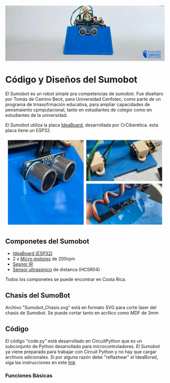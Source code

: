 ![SumoBot](SumobotBanner.png)

# Código y Diseños del Sumobot

El Sumobot es un robot simple pra competencias de sumobot. Fue diseñaro por Tomás de Camino Beck, para Universidad Cenfotec, como parte de un programa de trnasofrmación educativa, para ampliar capacidades de pensmaiento cpmputacional, tanto en estudiantes de colegio como en estudiantes de la universidad.

El Sumobot utiliza la placa [IdeaBoard](https://github.com/CRCibernetica/circuitpython-ideaboard/wiki), desarrollada por CrCiberética. esta placa tiene un ESP32.

![SumoBot Parts](SumoBot_Parts.JPG)

## Componetes del Sumobot 
- [IdeaBoard (ESP32)](https://www.crcibernetica.com/crcibernetica-ideaboard/)
- 2 x [Micro motores](https://www.crcibernetica.com/micro-gearmotor/) de 200rpm
- [Sesnor IR](https://www.crcibernetica.com/track-sensor-module/)
- [Sensor ultrasónico](https://www.crcibernetica.com/hc-sr05-ultrasonic-distance-sensor/) de distanca (HCSR04)

Todos los componetes se puede encontrar en Costa Rica.

## Chasis del SumoBot

Archivo "Sumobot_Chasis.svg" está en formato SVG para corte láser del chasis de Sumobot.  Se puede cortar tanto en acrílico como MDF de 3mm


## Código

El código "code.py" está desarrollado en CircuitPython que es un subconjunto de Python desarrollado para microcontroladores. El Sumobot ya viene preparado para trabajar con Circuit Python y no hay que cargar archivos adicionales. Si por alguna razón debe "reflashear" el IdeaBorad, siga las instrucciones en este [link](https://github.com/CRCibernetica/circuitpython-ideaboard/wiki/3.-Installation)

### Funciones Básicas


